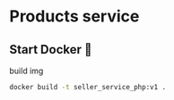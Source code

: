 # Products service

## Start Docker 🐳

build img

```sh
docker build -t seller_service_php:v1 .
```

